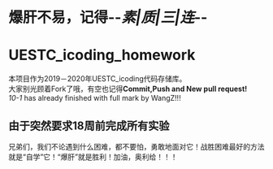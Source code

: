 # 爆肝不易，记得--*素|质|三|连*--
# UESTC_icoding_homework
本项目作为2019－2020年UESTC_icoding代码存储库。  
大家别光顾着Fork了哦，有空也记得**Commit,Push and New pull request!**  
*10-1* has already finished with full mark by WangZ!!!  
## 由于突然要求18周前完成所有实验  
兄弟们，我们不论遇到什么困难，都不要怕，勇敢地面对它！战胜困难最好的方法就是“自学”它！“爆肝”就是胜利！加油，奥利给！！！
